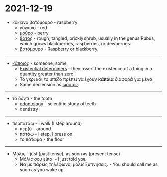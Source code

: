 # 2021-12-19

* κόκκινο βατόμουρο - raspberry
  * κόκκινο - red
  * [μούρο] - berry
  * [βάτος] -  rough, tangled, prickly shrub, usually in the genus Rubus, which grows blackberries, raspberries, or dewberries.
  * [βατόμουρο] - Raspberry or blackberry.

[βάτος]: https://el.wiktionary.org/wiki/%CE%B2%CE%AC%CF%84%CE%BF%CF%82
[μούρο]: https://el.wikipedia.org/wiki/%CE%9C%CE%BF%CF%8D%CF%81%CE%BF
[βατόμουρο]: https://el.wiktionary.org/wiki/%CE%B2%CE%B1%CF%84%CF%8C%CE%BC%CE%BF%CF%85%CF%81%CE%BF

---

* [κάποιος] - someone, some
  * [Existential determiners] - they assert the existence of a thing in a quantity greater than zero.
  * Το γκρι και το μπέζο πρέπει να έχουν **κάποια** διαφορά για μένα.
  * Same declension as [ωραίος].

[κάποιος]: https://el.wiktionary.org/wiki/%CE%BA%CE%AC%CF%80%CE%BF%CE%B9%CE%BF%CF%82
[Existential determiners]: https://en.wikipedia.org/wiki/English_determiners#Existential_determiners
[ωραίος]: https://el.wiktionary.org/wiki/%CF%89%CF%81%CE%B1%CE%AF%CE%BF%CF%82

---

* το δόντι - the tooth
  * [odontology] - scientific study of teeth
  * dentistry

[odontology]: https://en.wikipedia.org/wiki/Dentistry#Terminology

---

* περπατάω - I walk (I step around)
  * περ(ι) - around
  * πατάω - I step, I press on
  * το πάτωμα - the floor

---

* Μόλις - just (past tense), as soon as (present tense)
  * Μόλις σου είπα. - I just told you.
  * Να με πάρεις τηλέφωνο, μόλις ξυπνήσεις. - You should call me as soon as you wake up.
